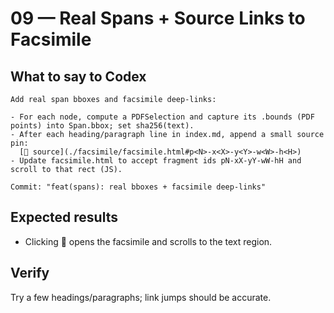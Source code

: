 # 09 — Real Spans + Source Links to Facsimile

## What to say to Codex
```
Add real span bboxes and facsimile deep-links:

- For each node, compute a PDFSelection and capture its .bounds (PDF points) into Span.bbox; set sha256(text).
- After each heading/paragraph line in index.md, append a small source pin:
  [📎 source](./facsimile/facsimile.html#p<N>-x<X>-y<Y>-w<W>-h<H>)
- Update facsimile.html to accept fragment ids pN-xX-yY-wW-hH and scroll to that rect (JS).

Commit: "feat(spans): real bboxes + facsimile deep-links"
```
## Expected results
- Clicking 📎 opens the facsimile and scrolls to the text region.

## Verify
Try a few headings/paragraphs; link jumps should be accurate.
